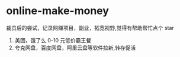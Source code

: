 # online-make-money

裁员后的尝试，记录网赚项目，副业，拓宽视野,觉得有帮助帮忙点个 star

1. 美团，饿了么 0-10 元低价霸王餐
2. 夸克网盘，百度网盘，阿里云盘等软件拉新,转存促活

